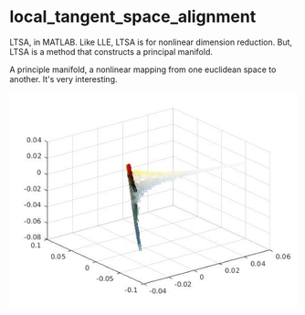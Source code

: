# local_tangent_space_alignment
LTSA, in MATLAB. Like LLE, LTSA is for nonlinear dimension reduction. But, LTSA is a method that constructs a principal manifold.

A principle manifold, a nonlinear mapping from one euclidean space to another. It's very interesting.

![image](res_purple_stp_25.jpg)

